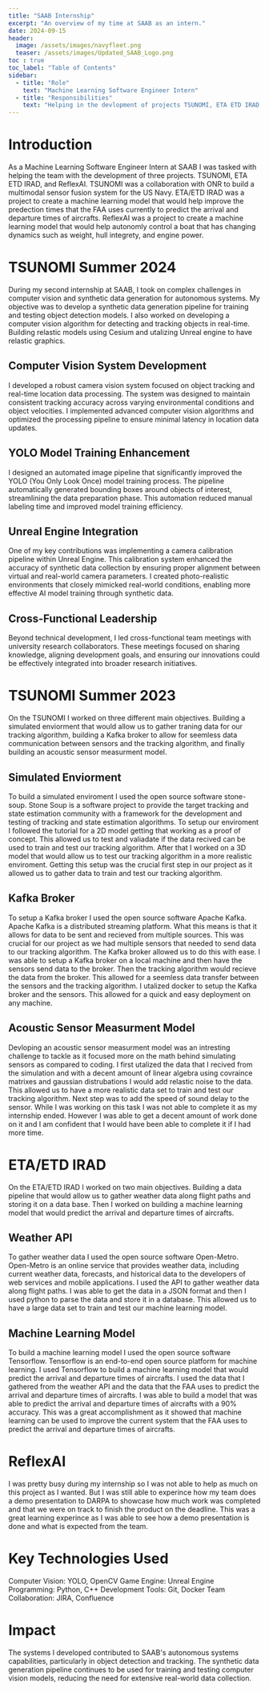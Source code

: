 ```yaml
---
title: "SAAB Internship"
excerpt: "An overview of my time at SAAB as an intern."
date: 2024-09-15
header:
  image: /assets/images/navyfleet.png
  teaser: /assets/images/Updated_SAAB_Logo.png
toc : true
toc_label: "Table of Contents"
sidebar:
  - title: "Role"
    text: "Machine Learning Software Engineer Intern"
  - title: "Responsibilities"
    text: "Helping in the devlopment of projects TSUNOMI, ETA ETD IRAD, and ReflexAI"
---
```


# Introduction 

As a Machine Learning Software Engineer Intern at SAAB I was tasked with helping the team with the development of three projects. TSUNOMI, ETA ETD IRAD, and ReflexAI. TSUNOMI was a collaboration with ONR to build a multimodal sensor fusion system for the US Navy. ETA/ETD IRAD was a project to create a machine learning model that would help improve the predection times that the FAA uses currently to predict the arrival and departure times of aircrafts. ReflexAI was a project to create a machine learning model that would help autonomly control a boat that has changing dynamics such as weight, hull integrety, and engine power.

# TSUNOMI Summer 2024

During my second internship at SAAB, I took on complex challenges in computer vision and synthetic data generation for autonomous systems. My objective was to develop a synthetic data generation pipeline for training and testing object detection models. I also worked on developing a computer vision algorithm for detecting and tracking objects in real-time. Building relastic models using Cesium and utalizing Unreal engine to have relastic graphics.

## Computer Vision System Development

I developed a robust camera vision system focused on object tracking and real-time location data processing. The system was designed to maintain consistent tracking accuracy across varying environmental conditions and object velocities. I implemented advanced computer vision algorithms and optimized the processing pipeline to ensure minimal latency in location data updates.

## YOLO Model Training Enhancement

I designed an automated image pipeline that significantly improved the YOLO (You Only Look Once) model training process. The pipeline automatically generated bounding boxes around objects of interest, streamlining the data preparation phase. This automation reduced manual labeling time and improved model training efficiency.

## Unreal Engine Integration

One of my key contributions was implementing a camera calibration pipeline within Unreal Engine. This calibration system enhanced the accuracy of synthetic data collection by ensuring proper alignment between virtual and real-world camera parameters. I created photo-realistic environments that closely mimicked real-world conditions, enabling more effective AI model training through synthetic data.

## Cross-Functional Leadership

Beyond technical development, I led cross-functional team meetings with university research collaborators. These meetings focused on sharing knowledge, aligning development goals, and ensuring our innovations could be effectively integrated into broader research initiatives.

# TSUNOMI Summer 2023

On the TSUNOMI I worked on three different main objectives. Building a simulated enviorment that would allow us to gather traning data for our tracking algorithm, building a Kafka broker to allow for seemless data communication between sensors and the tracking algorithm, and finally building an acoustic sensor measurment model.

## Simulated Enviorment

To build a simulated enviroment I used the open source software stone-soup. Stone Soup is a software project to provide the target tracking and state estimation community with a framework for the development and testing of tracking and state estimation algorithms. To setup our enviroment I followed the tutorial for a 2D model getting that working as a proof of concept. This allowed us to test and valiadate if the data recived can be used to train and test our tracking algorithm. After that I worked on a 3D model that would allow us to test our tracking algorithm in a more realistic enviroment. Getting this setup was the crucial first step in our project as it allowed us to gather data to train and test our tracking algorithm.

## Kafka Broker

To setup a Kafka broker I used the open source software Apache Kafka. Apache Kafka is a distributed streaming platform. What this means is that it allows for data to be sent and recieved from multiple sources. This was crucial for our project as we had multiple sensors that needed to send data to our tracking algorithm. The Kafka broker allowed us to do this with ease. I was able to setup a Kafka broker on a local machine and then have the sensors send data to the broker. Then the tracking algorithm would recieve the data from the broker. This allowed for a seemless data transfer between the sensors and the tracking algorithm. I utalized docker to setup the Kafka broker and the sensors. This allowed for a quick and easy deployment on any machine.

## Acoustic Sensor Measurment Model

Devloping an acoustic sensor measurment model was an intresting challenge to tackle as it focused more on the math behind simulating sensors as compared to coding. I first utalized the data that I recived from the simulation and with a decent amount of linear algebra using covraince matrixes and gaussian distrubations I would add relastic noise to the data. This allowed us to have a more realistic data set to train and test our tracking algorithm. Next step was to add the speed of sound delay to the sensor. While I was working on this task I was not able to complete it as my internship ended. However I was able to get a decent amount of work done on it and I am confident that I would have been able to complete it if I had more time.

# ETA/ETD IRAD

On the ETA/ETD IRAD I worked on two main objectives. Building a data pipeline that would allow us to gather weather data along flight paths and storing it on a data base. Then I worked on building a machine learning model that would predict the arrival and departure times of aircrafts.

## Weather API

To gather weather data I used the open source software Open-Metro. Open-Metro is an online service that provides weather data, including current weather data, forecasts, and historical data to the developers of web services and mobile applications. I used the API to gather weather data along flight paths. I was able to get the data in a JSON format and then I used python to parse the data and store it in a database. This allowed us to have a large data set to train and test our machine learning model.

## Machine Learning Model

To build a machine learning model I used the open source software Tensorflow. Tensorflow is an end-to-end open source platform for machine learning. I used Tensorflow to build a machine learning model that would predict the arrival and departure times of aircrafts. I used the data that I gathered from the weather API and the data that the FAA uses to predict the arrival and departure times of aircrafts. I was able to build a model that was able to predict the arrival and departure times of aircrafts with a 90% accuracy. This was a great accomplishment as it showed that machine learning can be used to improve the current system that the FAA uses to predict the arrival and departure times of aircrafts.

# ReflexAI

I was pretty busy during my internship so I was not able to help as much on this project as I wanted. But I was still able to experince how my team does a demo presentation to DARPA to showcase how much work was completed and that we were on track to finish the product on the deadline. This was a great learning experince as I was able to see how a demo presentation is done and what is expected from the team.

# Key Technologies Used

Computer Vision: YOLO, OpenCV
Game Engine: Unreal Engine
Programming: Python, C++
Development Tools: Git, Docker
Team Collaboration: JIRA, Confluence

# Impact 

The systems I developed contributed to SAAB's autonomous systems capabilities, particularly in object detection and tracking. The synthetic data generation pipeline continues to be used for training and testing computer vision models, reducing the need for extensive real-world data collection.